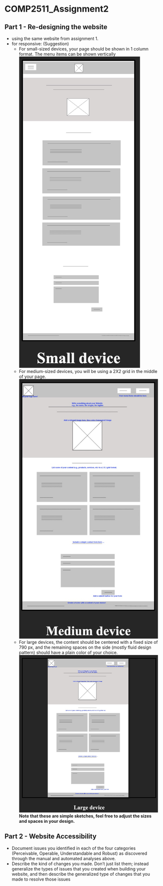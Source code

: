 # COMP2511_Assignment2

## Part 1 - Re-designing the website

- using the same website from assignment 1.
- for responsive: (Suggestion)
  - For small-sized devices, your page should be shown in 1 column format. The menu items can be shown vertically
    ![Small device template](/images/A2_small_device.jpg)
  - For medium-sized devices, you will be using a 2X2 grid in the middle of your page.
    ![Medium device template](/images/A2_medium_device.jpg)
  - For large devices, the content should be centered with a fixed size of 790 px, and the remaining spaces on the side (mostly fluid design pattern) should have a plain color of your choice.
    ![Large device template](/images/A2_large_device.jpg)
    **Note that these are simple sketches, feel free to adjust the sizes and spaces in your design.**

## Part 2 - Website Accessibility

- Document issues you identified in each of the four categories (Perceivable, Operable, Understandable and Robust) as discovered through the manual and automated analyses above.
- Describe the kind of changes you made. Don’t just list them; instead generalize the types of issues that you created when building your website, and then describe the generalized type of changes that you made to resolve those issues
